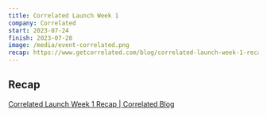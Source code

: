 ```yaml
---
title: Correlated Launch Week 1
company: Correlated
start: 2023-07-24
finish: 2023-07-28
image: /media/event-correlated.png
recap: https://www.getcorrelated.com/blog/correlated-launch-week-1-recap
---
```


## Recap

[Correlated Launch Week 1 Recap | Correlated Blog](https://www.getcorrelated.com/blog/correlated-launch-week-1-recap)